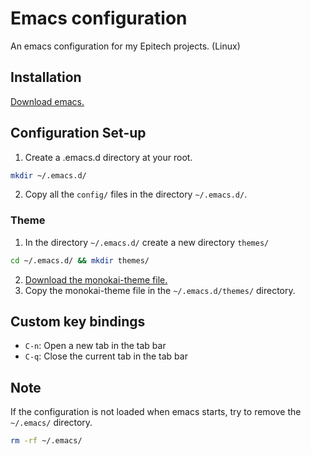 # Emacs configuration

An emacs configuration for my  Epitech projects. (Linux)


## Installation

[Download emacs.](https://www.gnu.org/software/emacs/download.html)


## Configuration Set-up

1. Create a .emacs.d directory at your root.
```bash
mkdir ~/.emacs.d/
```
2. Copy all the `config/` files in the directory `~/.emacs.d/`.

### Theme

1. In the directory `~/.emacs.d/` create a new directory `themes/`
```bash
cd ~/.emacs.d/ && mkdir themes/
```
2. [Download the monokai-theme file.](https://github.com/oneKelvinSmith/monokai-emacs/blob/master/monokai-theme.el)
3. Copy the monokai-theme file in the `~/.emacs.d/themes/` directory.

## Custom key bindings

  * `C-n`: Open a new tab in the tab bar
  * `C-q`: Close the current tab in the tab bar

## Note

If the configuration is not loaded when emacs starts, try to remove the `~/.emacs/` directory.
```bash
rm -rf ~/.emacs/
```
